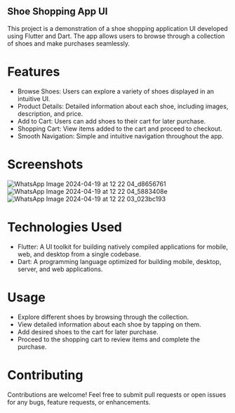 ## Shoe Shopping App UI
This project is a demonstration of a shoe shopping application UI developed using Flutter and Dart. 
The app allows users to browse through a collection of shoes and make purchases seamlessly.

# Features
- Browse Shoes: Users can explore a variety of shoes displayed in an intuitive UI.
- Product Details: Detailed information about each shoe, including images, description, and price.
- Add to Cart: Users can add shoes to their cart for later purchase.
- Shopping Cart: View items added to the cart and proceed to checkout.
- Smooth Navigation: Simple and intuitive navigation throughout the app.
# Screenshots
![WhatsApp Image 2024-04-19 at 12 22 04_d8656761](https://github.com/vaibhavekshinge/shopping_app/assets/144924052/bd67e7ab-4a11-47b3-abba-38194c75f11d) ![WhatsApp Image 2024-04-19 at 12 22 04_5883408e](https://github.com/vaibhavekshinge/shopping_app/assets/144924052/ad709876-c52e-4255-9e51-1481d9acaaef) ![WhatsApp Image 2024-04-19 at 12 22 03_023bc193](https://github.com/vaibhavekshinge/shopping_app/assets/144924052/0b425944-6c86-4dce-9caf-8e3f37591209)

# Technologies Used
- Flutter: A UI toolkit for building natively compiled applications for mobile, web, and desktop from a single codebase.
- Dart: A programming language optimized for building mobile, desktop, server, and web applications.

# Usage
- Explore different shoes by browsing through the collection.
- View detailed information about each shoe by tapping on them.
- Add desired shoes to the cart for later purchase.
- Proceed to the shopping cart to review items and complete the purchase.
# Contributing
Contributions are welcome! Feel free to submit pull requests or open issues for any bugs, feature requests, or enhancements.

